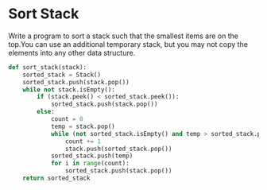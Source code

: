 # Sort Stack

Write a program to sort a stack such that the smallest items are on the top.You can use an additional temporary stack, but you may not copy the elements into any other data structure.

```python
def sort_stack(stack):
    sorted_stack = Stack()
    sorted_stack.push(stack.pop())
    while not stack.isEmpty():
        if (stack.peek() < sorted_stack.peek()):
            sorted_stack.push(stack.pop())
        else:
            count = 0
            temp = stack.pop()
            while (not sorted_stack.isEmpty() and temp > sorted_stack.peek()):
                count += 1
                stack.push(sorted_stack.pop())
            sorted_stack.push(temp)
            for i in range(count):
                sorted_stack.push(stack.pop())
    return sorted_stack
```

